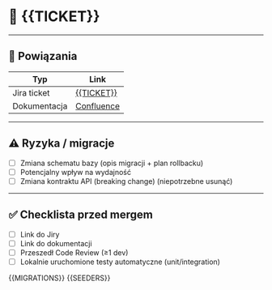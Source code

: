 # 📝 {{TICKET}}

---

## 🔗 Powiązania

| Typ          | Link |
|--------------|------|
| Jira ticket  | [{{TICKET}}](https://remedia-it.atlassian.net/browse/{{TICKET}}) |
| Dokumentacja | [Confluence](https://confluence.example.com/...) |

---

## ⚠️ Ryzyka / migracje
- [ ] Zmiana schematu bazy (opis migracji + plan rollbacku)
- [ ] Potencjalny wpływ na wydajność
- [ ] Zmiana kontraktu API (breaking change)
(niepotrzebne usunąć)

---

## ✅ Checklista przed mergem
- [ ] Link do Jiry
- [ ] Link do dokumentacji
- [ ] Przeszedł Code Review (≥1 dev)
- [ ] Lokalnie uruchomione testy automatyczne (unit/integration)

{{MIGRATIONS}}
{{SEEDERS}}
